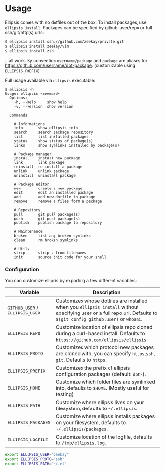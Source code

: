 <h1>Usage</h1>

Ellipsis comes with no dotfiles out of the box. To install packages, use
`ellipsis install`. Packages can be specified by github-user/repo or full
ssh/git/http(s) urls:

```bash
$ ellipsis install ssh://github.com/zeekay/private.git
$ ellipsis install zeekay/vim
$ ellipsis install zsh
```

...all work. By convention `username/package` and `package` are aliases for
https://github.com/username/dot-package. (customizable using `ELLIPSIS_PREFIX`)

Full usage available via `ellipsis` executable:

```
$ ellipsis -h
Usage: ellipsis <command>
  Options:
    -h, --help     show help
    -v, --version  show version

  Commands:

    # Informations
    info       show ellipsis info
    search     search package repository
    list       list installed packages
    status     show status of package(s)
    links      show symlinks installed by package(s)

    # Package manager
    install    install new package
    link       link package
    reinstall  re-install a package
    unlink     unlink package
    uninstall  uninstall package

    # Package editor
    new        create a new package
    edit       edit an installed package
    add        add new dotfile to package
    remove     remove a files form a package

    # Repository
    pull       git pull package(s)
    push       git push package(s)
    publish    publish package to repository

    # Maintenance
    broken     list any broken symlinks
    clean      rm broken symlinks

    # Utils
    strip      strip . from filenames
    init       source init code for your shell

```

### Configuration
You can customize ellipsis by exporting a few different variables:

| Variable                        | Description                                                                                                                                                          |
|---------------------------------|----------------------------------------------------------------------------------------------------------------------------------------------------------------------|
| `GITHUB_USER` / `ELLIPSIS_USER` | Customizes whose dotfiles are installed when you `ellipsis install` without specifying user or a full repo url. Defaults to `$(git config github.user)` or `whoami`. |
| `ELLIPSIS_REPO`                 | Customize location of ellipsis repo cloned during a curl-based install. Defaults to `https://github.com/ellipsis/ellipsis`.                                          |
| `ELLIPSIS_PROTO`                | Customizes which protocol new packages are cloned with, you can specify `https`,`ssh`, `git`. Defaults to `https`.                                                   |
| `ELLIPSIS_PREFIX`               | Customizes the prefix of ellipsis configuration packages (default: `dot-`).                                                                                          |
| `ELLIPSIS_HOME`                 | Customize which folder files are symlinked into, defaults to `$HOME`. (Mostly useful for testing)                                                                    |
| `ELLIPSIS_PATH`                 | Customize where ellipsis lives on your filesystem, defaults to `~/.ellipsis`.                                                                                        |
| `ELLIPSIS_PACKAGES`             | Customize where ellipsis installs packages on your filesystem, defaults to `~/.ellipsis/packages`.                                                                   |
| `ELLIPSIS_LOGFILE`              | Customize location of the logfile, defaults to `/tmp/ellipsis.log`.                                                                                                  |

```bash
export ELLIPSIS_USER="zeekay"
export ELLIPSIS_PROTO="ssh"
export ELLIPSIS_PATH="~/.el"
```
